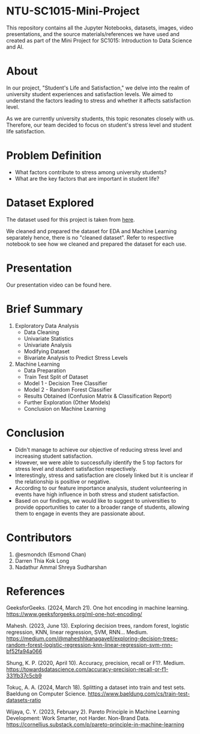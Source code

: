 # NTU-SC1015-Mini-Project
This repository contains all the Jupyter Notebooks, datasets, images, video presentations, and the source materials/references we have used and created as part of the Mini Project for SC1015: Introduction to Data Science and AI.
# About
In our project, "Student's Life and Satisfaction," we delve into the realm of university student experiences and satisfaction levels. We aimed to understand the factors leading to stress and whether it affects satisfaction level.

As we are currently university students, this topic resonates closely with us. Therefore, our team decided to focus on student's stress level and student life satisfaction.
# Problem Definition
- What factors contribute to stress among university students?
- What are the key factors that are important in student life?
# Dataset Explored 
The dataset used for this project is taken from [here](https://www.kaggle.com/datasets/shivamb/ideal-student-life-survey/).

We cleaned and prepared the dataset for EDA and Machine Learning separately hence, there is no "cleaned dataset". Refer to respective notebook to see how we cleaned and prepared the dataset for each use.
# Presentation
Our presentation video can be found here.
# Brief Summary
1. Exploratory Data Analysis
   - Data Cleaning
   - Univariate Statistics
   - Univariate Analysis
   - Modifying Dataset
   - Bivariate Analysis to Predict Stress Levels
3. Machine Learning
   - Data Preparation
   - Train Test Split of Dataset
   - Model 1 - Decision Tree Classifier
   - Model 2 - Random Forest Classifier
   - Results Obtained (Confusion Matrix & Classification Report)
   - Further Exploration (Other Models)
   - Conclusion on Machine Learning
# Conclusion
- Didn't manage to achieve our objective of reducing stress level and increasing student satisfaction.
- However, we were able to successfully identify the 5 top factors for stress level and student satisfaction respectively.
- Interestingly, stress and satisfaction are closely linked but it is unclear if the relationship is positive or negative.
- According to our feature importance analysis, student volunteering in events have high influence in both stress and student satisfaction.
- Based on our findings, we would like to suggest to universities to provide opportunities to cater to a broader range of students, allowing them to engage in events they are passionate about.
# Contributors
1. @esmondch (Esmond Chan)
2. Darren Thia Kok Long
3. Nadathur Ammal Shreya Sudharshan
# References
GeeksforGeeks. (2024, March 21). One hot encoding in machine learning. https://www.geeksforgeeks.org/ml-one-hot-encoding/ 

Mahesh. (2023, June 13). Exploring decision trees, random forest, logistic regression, KNN, linear regression, SVM, RNN... Medium. https://medium.com/@maheshhkanagavell/exploring-decision-trees-random-forest-logistic-regression-knn-linear-regression-svm-rnn-bf52fa94a066 

Shung, K. P. (2020, April 10). Accuracy, precision, recall or F1?. Medium. https://towardsdatascience.com/accuracy-precision-recall-or-f1-331fb37c5cb9 

Tokuç, A. A. (2024, March 18). Splitting a dataset into train and test sets. Baeldung on Computer Science. https://www.baeldung.com/cs/train-test-datasets-ratio 

Wijaya, C. Y. (2023, February 2). Pareto Principle in Machine Learning Development: Work Smarter, not Harder. Non-Brand Data. https://cornellius.substack.com/p/pareto-principle-in-machine-learning 
